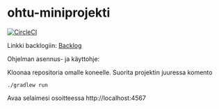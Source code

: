 ohtu-miniprojekti 
=================
[![CircleCI](https://circleci.com/gh/Kailari/ohtu-miniprojekti.svg?style=svg)](https://circleci.com/gh/Kailari/ohtu-miniprojekti)

Linkki backlogiin: [Backlog](https://docs.google.com/spreadsheets/d/1A7bFuC94nnD2Oi_YOjuGRTWVc1qqFF7l5TMxu0DABs0/edit?usp=sharing)

Ohjelman asennus- ja käyttohje:

Kloonaa repositoria omalle koneelle. Suorita projektin juuressa komento

```./gradlew run```

Avaa selaimesi osoitteessa http://localhost:4567
